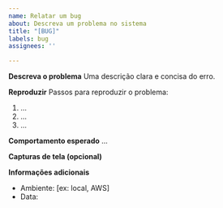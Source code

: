 ```yaml
---
name: Relatar um bug
about: Descreva um problema no sistema
title: "[BUG]"
labels: bug
assignees: ''

---
```


**Descreva o problema**
Uma descrição clara e concisa do erro.

**Reproduzir**
Passos para reproduzir o problema:

1. ...
2. ...
3. ...

**Comportamento esperado**
...

**Capturas de tela (opcional)**

**Informações adicionais**
- Ambiente: [ex: local, AWS]
- Data:
